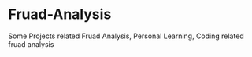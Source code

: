 # Fruad-Analysis

Some Projects related Fruad Analysis, Personal Learning, Coding related fruad analysis
